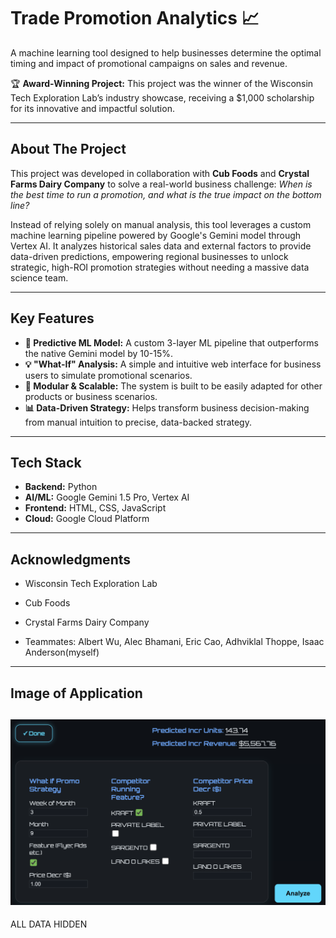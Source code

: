 # Trade Promotion Analytics 📈

A machine learning tool designed to help businesses determine the optimal timing and impact of promotional campaigns on sales and revenue.

🏆 **Award-Winning Project:** This project was the winner of the Wisconsin Tech Exploration Lab’s industry showcase, receiving a $1,000 scholarship for its innovative and impactful solution.

---

## About The Project

This project was developed in collaboration with **Cub Foods** and **Crystal Farms Dairy Company** to solve a real-world business challenge: *When is the best time to run a promotion, and what is the true impact on the bottom line?*

Instead of relying solely on manual analysis, this tool leverages a custom machine learning pipeline powered by Google's Gemini model through Vertex AI. It analyzes historical sales data and external factors to provide data-driven predictions, empowering regional businesses to unlock strategic, high-ROI promotion strategies without needing a massive data science team.

---

## Key Features

* **🤖 Predictive ML Model:** A custom 3-layer ML pipeline that outperforms the native Gemini model by 10-15%.
* **💡 "What-If" Analysis:** A simple and intuitive web interface for business users to simulate promotional scenarios.
* **🔧 Modular & Scalable:** The system is built to be easily adapted for other products or business scenarios.
* **📊 Data-Driven Strategy:** Helps transform business decision-making from manual intuition to precise, data-backed strategy.

---

## Tech Stack

* **Backend:** Python
* **AI/ML:** Google Gemini 1.5 Pro, Vertex AI
* **Frontend:** HTML, CSS, JavaScript
* **Cloud:** Google Cloud Platform

---
## Acknowledgments
* Wisconsin Tech Exploration Lab

* Cub Foods

* Crystal Farms Dairy Company

* Teammates: Albert Wu, Alec Bhamani, Eric Cao, Adhviklal Thoppe, Isaac Anderson(myself)
---
## Image of Application
![Application Image](images/screenshot.png)
---
ALL DATA HIDDEN
